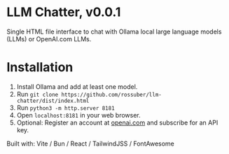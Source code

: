 # LLM Chatter, v0.0.1

Single HTML file interface to chat with Ollama local large language models (LLMs) or OpenAI.com LLMs.

# Installation
1. Install Ollama and add at least one model.
2. Run `git clone https://github.com/rossuber/llm-chatter/dist/index.html`
3. Run `python3 -m http.server 8181`
4. Open `localhost:8181` in your web browser.
5. Optional: Register an account at [openai.com](https://openai.com/) and subscribe for an API key.

Built with: Vite / Bun / React / TailwindJSS / FontAwesome
